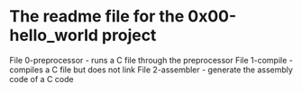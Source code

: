 # The readme file for the 0x00-hello_world project
File 0-preprocessor - runs a C file through the preprocessor
File 1-compile - compiles a C file but does not link
File 2-assembler - generate the assembly code of a C code
